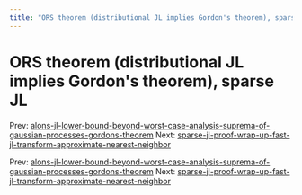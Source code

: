 ```yaml
---
title: "ORS theorem (distributional JL implies Gordon's theorem), sparse JL"
---
```


# ORS theorem (distributional JL implies Gordon's theorem), sparse JL

Prev: [alons-jl-lower-bound-beyond-worst-case-analysis-suprema-of-gaussian-processes-gordons-theorem](alons-jl-lower-bound-beyond-worst-case-analysis-suprema-of-gaussian-processes-gordons-theorem.md)
Next: [sparse-jl-proof-wrap-up-fast-jl-transform-approximate-nearest-neighbor](sparse-jl-proof-wrap-up-fast-jl-transform-approximate-nearest-neighbor.md)

Prev: [alons-jl-lower-bound-beyond-worst-case-analysis-suprema-of-gaussian-processes-gordons-theorem](alons-jl-lower-bound-beyond-worst-case-analysis-suprema-of-gaussian-processes-gordons-theorem.md)
Next: [sparse-jl-proof-wrap-up-fast-jl-transform-approximate-nearest-neighbor](sparse-jl-proof-wrap-up-fast-jl-transform-approximate-nearest-neighbor.md)
